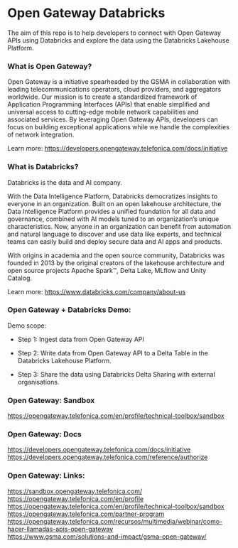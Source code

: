 # Open Gateway Databricks

The aim of this repo is to help developers to connect with Open Gateway APIs using Databricks and explore the data using the Databricks Lakehouse Platform.  

### What is Open Gateway?
Open Gateway is a initiative spearheaded by the GSMA in collaboration with leading telecommunications operators, cloud providers, and aggregators worldwide. Our mission is to create a standardized framework of Application Programming Interfaces (APIs) that enable simplified and universal access to cutting-edge mobile network capabilities and associated services. By leveraging Open Gateway APIs, developers can focus on building exceptional applications while we handle the complexities of network integration.

Learn more: https://developers.opengateway.telefonica.com/docs/initiative

### What is Databricks? 
Databricks is the data and AI company.<BR>

With the Data Intelligence Platform, Databricks democratizes insights to everyone in an organization. Built on an open lakehouse architecture, the Data Intelligence Platform provides a unified foundation for all data and governance, combined with AI models tuned to an organization’s unique characteristics. Now, anyone in an organization can benefit from automation and natural language to discover and use data like experts, and technical teams can easily build and deploy secure data and AI apps and products.<BR>

With origins in academia and the open source community, Databricks was founded in 2013 by the original creators of the lakehouse architecture and open source projects Apache Spark™, Delta Lake, MLflow and Unity Catalog. <BR>

Learn more: https://www.databricks.com/company/about-us <BR>

### Open Gateway + Databricks Demo:
Demo scope:
* Step 1: Ingest data from Open Gateway API

* Step 2: Write data from Open Gateway API to a Delta Table in the Databricks Lakehouse Platform. 

* Step 3: Share the data using Databricks Delta Sharing with external organisations. 


### Open Gateway: Sandbox 
https://opengateway.telefonica.com/en/profile/technical-toolbox/sandbox<BR>

### Open Gateway: Docs
https://developers.opengateway.telefonica.com/docs/initiative<BR>
https://developers.opengateway.telefonica.com/reference/authorize<BR>

### Open Gateway: Links:
https://sandbox.opengateway.telefonica.com/<BR>
https://opengateway.telefonica.com/en/profile<BR>
https://opengateway.telefonica.com/en/profile/technical-toolbox/sandbox<BR>
https://opengateway.telefonica.com/partner-program<BR>
https://opengateway.telefonica.com/recursos/multimedia/webinar/como-hacer-llamadas-apis-open-gateway<BR>
https://www.gsma.com/solutions-and-impact/gsma-open-gateway/<BR>

